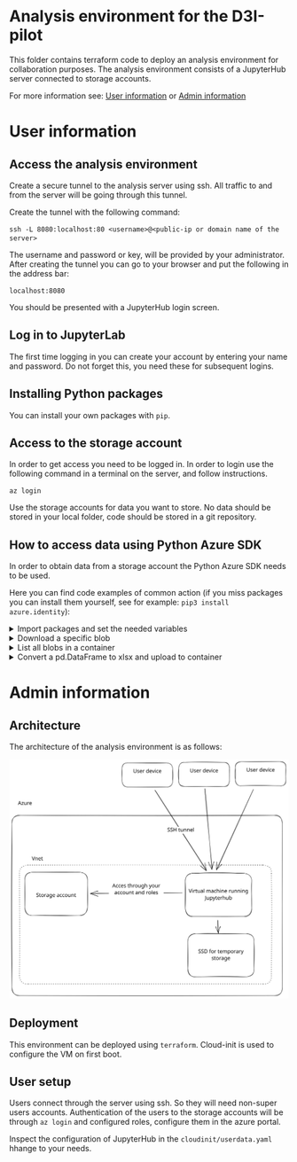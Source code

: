 # Analysis environment for the D3I-pilot

This folder contains terraform code to deploy an analysis environment for collaboration purposes.
The analysis environment consists of a JupyterHub server connected to storage accounts.

For more information see: [User information](#User-information) or [Admin information](#Admin-information)


# User information

## Access the analysis environment

Create a secure tunnel to the analysis server using ssh. All traffic to and from the server will be going through this tunnel.

Create the tunnel with the following command:

```
ssh -L 8080:localhost:80 <username>@<public-ip or domain name of the server>
```

The username and password or key, will be provided by your administrator. After creating the  tunnel you can go to your browser and put the following in the address bar:

```
localhost:8080
```

You should be presented with a JupyterHub login screen.

## Log in to JupyterLab

The first time logging in you can create your account by entering your name and password. 
Do not forget this, you need these for subsequent logins.

## Installing Python packages

You can install your own packages with `pip`.

## Access to the storage account

In order to get access you need to be logged in. 
In order to login use the following command in a terminal on the server, and follow instructions.

```
az login
```

Use the storage accounts for data you want to store. No data should be stored in your local folder, code should be stored in a git repository.

## How to access data using Python Azure SDK

In order to obtain data from a storage account the Python Azure SDK needs to be used. 

Here you can find code examples of common action (if you miss packages you can install them yourself, see for example: `pip3 install azure.identity`):

<details>
<summary>Import packages and set the needed variables</summary>

```python

from azure.identity import DefaultAzureCredential
from azure.storage.blob import ContainerClient, BlobServiceClient

STORAGE_ACCOUNT = "d3ipilotanalysisserversa"
CONTAINER = "my-test-container"
ACCOUNT_URL = f"https://{STORAGE_ACCOUNT}.blob.core.windows.net"
CREDENTIAL = DefaultAzureCredential()  # make sure you are logged in (az login)
```

</details>

<details>
<summary>Download a specific blob</summary>

```python
filename = "my_file.json"
blob_service_client = BlobServiceClient(ACCOUNT_URL, CREDENTIAL)
blob_client = blob_service_client.get_blob_client(CONTAINER, blob=filename)
blob_data = blob_client.download_blob().readall()
```

</details>

<details>
<summary>List all blobs in a container</summary>

```python
container_client = ContainerClient(ACCOUNT_URL, CONTAINER, credential=CREDENTIAL)
blob_list = container_client.list_blobs()
for blob in blob_list:
    print(blob.name)
```

</details>

<details>
<summary>Convert a pd.DataFrame to xlsx and upload to container</summary>

```python
import io
import pandas as pd

data = [(1, "a"), (2, "b"), (3, "c")]
df = pd.DataFrame(data, columns=["id", "favorite_letter"])

buffer = io.BytesIO()
with pd.ExcelWriter(buffer) as writer:
    df.to_excel(writer)  
    
blob_service_client = BlobServiceClient(ACCOUNT_URL, CREDENTIAL)
blob_client = blob_service_client.get_blob_client(CONTAINER, blob="my_dataset.xlsx")
blob_client.upload_blob(buffer.getvalue(), overwrite=True)
```

</details>


# Admin information

## Architecture

The architecture of the analysis environment is as follows:

<img title="Analysis environment architecture" src="../resources/analysis_environment_arch.svg">

## Deployment

This environment can be deployed using `terraform`. Cloud-init is used to configure the VM on first boot.

## User setup

Users connect through the server using ssh. So they will need non-super users accounts.
Authentication of the users to the storage accounts will be through `az login` and configured roles, configure them in the azure portal.

Inspect the configuration of JupyterHub in the `cloudinit/userdata.yaml` hhange to your needs.
